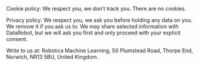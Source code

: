 Cookie policy: We respect you, we don’t track you. There are no cookies.

Privacy policy: We respect you, we ask you before holding any data on you. We remove it if you ask us to. We may share selected information with DataRobot, but we will ask you first and only proceed with your explicit consent.

Write to us at: Robotica Machine Learning, 50 Plumstead Road, Thorpe End, Norwich, NR13 5BU, United Kingdom.
